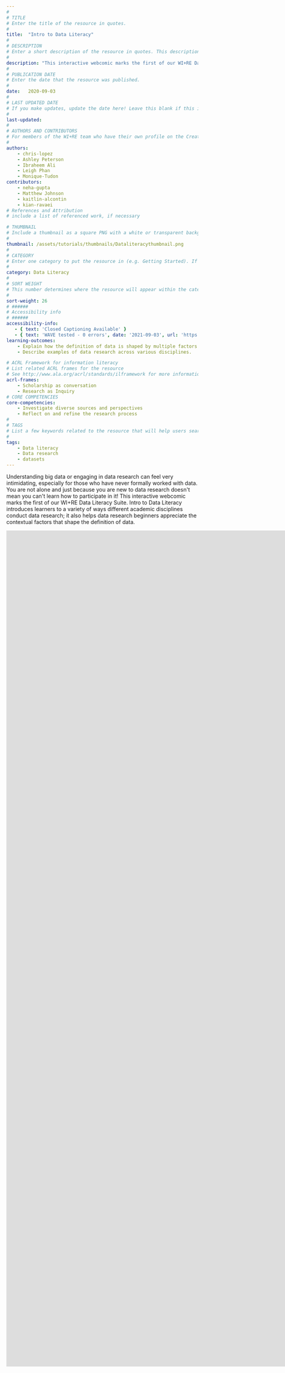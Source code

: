 ```yaml
---
#
# TITLE
# Enter the title of the resource in quotes.
#
title:  "Intro to Data Literacy"
#
# DESCRIPTION
# Enter a short description of the resource in quotes. This description will appear on the list page as a preview, but not on the tutorial/workshop itself.
#
description: "This interactive webcomic marks the first of our WI+RE Data Literacy Suite. Intro to Data Literacy introduces learners to a variety of ways different academic disciplines conduct data research!"
#
# PUBLICATION DATE
# Enter the date that the resource was published.
#
date:   2020-09-03
#
# LAST UPDATED DATE
# If you make updates, update the date here! Leave this blank if this is being published for the first time.
#
last-updated:
#
# AUTHORS AND CONTRIBUTORS
# For members of the WI+RE team who have their own profile on the Creative Team page, enter the name as firstname-lastname (e.g. doug-worsham). For community partners who don't have their own profile on the WI+RE site, enter their name as Firstname Lastname (e.g. Gene Block). The names will appear in the order you enter them.
#
authors:
    - chris-lopez
    - Ashley Peterson
    - Ibraheem Ali
    - Leigh Phan
    - Monique-Tudon
contributors:
    - neha-gupta
    - Matthew Johnson
    - kaitlin-alcontin
    - kian-ravaei
# References and Attribution
# include a list of referenced work, if necessary

# THUMBNAIL
# Include a thumbnail as a square PNG with a white or transparent background. Our standard dimensions are 250x250 px, but any size square will do. Thumbnails for tutorials go in /assets/tutorials/thumbnails/, and for workshops, /assets/workshops/thumbnails/.
#
thumbnail: /assets/tutorials/thumbnails/Dataliteracythumbnail.png
#
# CATEGORY
# Enter one category to put the resource in (e.g. Getting Started). If you enter a category that doesn't already exist, a new category will be created on the WI+RE site.
#
category: Data Literacy
#
# SORT WEIGHT
# This number determines where the resource will appear within the category. Larger numbers appear later within the category, and higher numbers appear earlier.
#
sort-weight: 26
# ######
# Accessibility info
# ######
accessibility-info:
   - { text: 'Closed Captioning Available' }
   - { text: 'WAVE tested - 0 errors', date: '2021-09-03', url: 'https://wave.webaim.org/' }
learning-outcomes:
    - Explain how the definition of data is shaped by multiple factors within the data research process.
    - Describe examples of data research across various disciplines.

# ACRL Framework for information literacy
# List related ACRL frames for the resource
# See http://www.ala.org/acrl/standards/ilframework for more information
acrl-frames:
    - Scholarship as conversation
    - Research as Inquiry
# CORE COMPETENCIES
core-competencies:
    - Investigate diverse sources and perspectives
    - Reflect on and refine the research process
#
# TAGS
# List a few keywords related to the resource that will help users search for it.
#
tags:
    - Data literacy
    - Data research
    - datasets
---
```


Understanding big data or engaging in data research can feel very intimidating, especially for those who have never formally worked with data. You are not alone and just because you are new to data research doesn't mean you can't learn how to participate in it! This interactive webcomic marks the first of our WI+RE Data Literacy Suite. Intro to Data Literacy introduces learners to a variety of ways different academic disciplines conduct data research; it also helps data research beginners appreciate the contextual factors that shape the definition of data.

<iframe src="https://ccle.ucla.edu/mod/hvp/embed.php?id=3833277" width="1559" height="2193" frameborder="0" allowfullscreen="allowfullscreen" title="UCLA Library Data Literacy Series"></iframe><script src="https://ccle.ucla.edu/mod/hvp/library/js/h5p-resizer.js" charset="UTF-8"></script>
